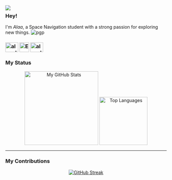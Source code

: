 <img align="left" src="https://orhun.dev/img/crow.png">

### Hey!

I'm *Alaa*, a Space Navigation student with a strong passion for exploring new things.
![pgp](https://img.shields.io/badge/-313131?style=flat&labelColor=545454&color=313131)
<br>








<h3 align="left">
<p align="left">
  <a href="https://www.linkedin.com/in/alaa-el-sawy-2809592b0/" target="_blank"><img align="center" src="https://raw.githubusercontent.com/rahuldkjain/github-profile-readme-generator/master/src/images/icons/Social/linked-in-alt.svg" alt="alaaelsawyy (LinkedIn)" height="30" width="40" /></a>
  <a href="mailto:alaaelsawy927@gmail.com" target="_blank"><img align="center" src="https://cdn-icons-png.flaticon.com/512/5968/5968534.png" height="30" width="30" alt="Email" /></a>
  <a href="https://codeforces.com/profile/alaaelsawy" target="_blank"><img align="center" src="https://raw.githubusercontent.com/rahuldkjain/github-profile-readme-generator/master/src/images/icons/Social/codeforces.svg" alt="alaaelsawy (Codeforces)" height="30" width="40" /></a>










### My Status

<div align="center">
  <img height="230em" src="https://github-readme-stats.vercel.app/api?username=alaaelsawyy&show_icons=true&theme=transparent&include_all_commits=true&count_private=true" alt="My GitHub Stats"/>
  <img height="150em" src="https://github-readme-stats.vercel.app/api/top-langs/?username=alaaelsawyy&layout=compact&langs_count=20&theme=transparent" alt="Top Languages"/>
</div>

---

### My Contributions
<div align="center">
  
[![GitHub Streak](http://github-readme-streak-stats.herokuapp.com?user=alaaelsawyy&theme=transparent&border_radius=12&date_format=j%20M%5B%20Y%5D&card_width=760)](https://git.io/streak-stats)

</div>














